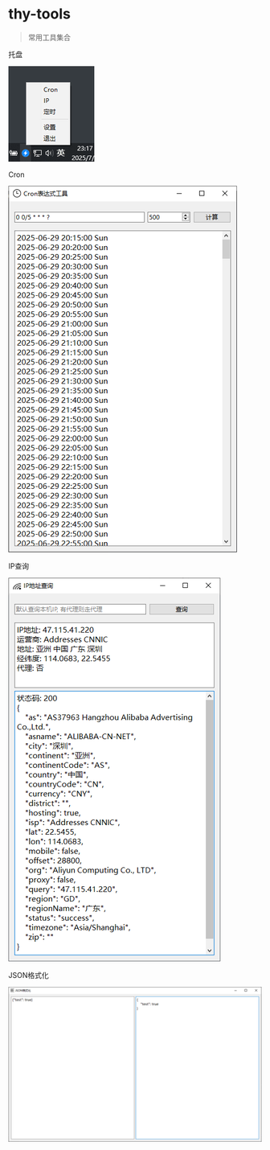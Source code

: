# thy-tools

> 常用工具集合

托盘

![systemtray](doc/systemtray.png)

Cron


![cron](doc/cron.png)

IP查询

![cron](doc/ip.png)

JSON格式化

![cron](doc/json.png)

